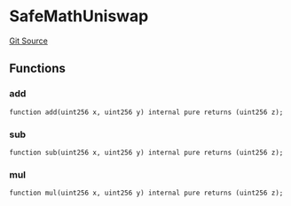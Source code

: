 # SafeMathUniswap
[Git Source](https://github.com/KlimaDAO/klimadao-solidity/blob/29fd912e7e35bfd36ad9c6e57c2a312d3aed3640/src/integrations/sushixklima/SushiRouterV02.sol)


## Functions
### add


```solidity
function add(uint256 x, uint256 y) internal pure returns (uint256 z);
```

### sub


```solidity
function sub(uint256 x, uint256 y) internal pure returns (uint256 z);
```

### mul


```solidity
function mul(uint256 x, uint256 y) internal pure returns (uint256 z);
```

